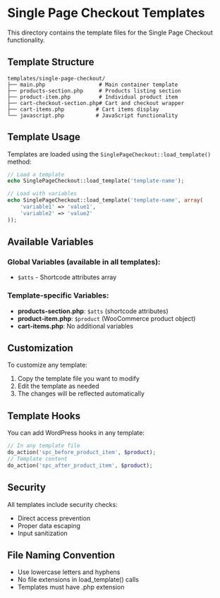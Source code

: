 # Single Page Checkout Templates

This directory contains the template files for the Single Page Checkout functionality.

## Template Structure

```
templates/single-page-checkout/
├── main.php                 # Main container template
├── products-section.php     # Products listing section
├── product-item.php         # Individual product item
├── cart-checkout-section.php# Cart and checkout wrapper
├── cart-items.php          # Cart items display
└── javascript.php          # JavaScript functionality
```

## Template Usage

Templates are loaded using the `SinglePageCheckout::load_template()` method:

```php
// Load a template
echo SinglePageCheckout::load_template('template-name');

// Load with variables
echo SinglePageCheckout::load_template('template-name', array(
    'variable1' => 'value1',
    'variable2' => 'value2'
));
```

## Available Variables

### Global Variables (available in all templates):

- `$atts` - Shortcode attributes array

### Template-specific Variables:

- **products-section.php**: `$atts` (shortcode attributes)
- **product-item.php**: `$product` (WooCommerce product object)
- **cart-items.php**: No additional variables

## Customization

To customize any template:

1. Copy the template file you want to modify
2. Edit the template as needed
3. The changes will be reflected automatically

## Template Hooks

You can add WordPress hooks in any template:

```php
// In any template file
do_action('spc_before_product_item', $product);
// Template content
do_action('spc_after_product_item', $product);
```

## Security

All templates include security checks:

- Direct access prevention
- Proper data escaping
- Input sanitization

## File Naming Convention

- Use lowercase letters and hyphens
- No file extensions in load_template() calls
- Templates must have .php extension
